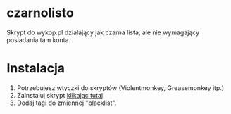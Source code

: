 # czarnolisto
Skrypt do wykop.pl działający jak czarna lista, ale nie wymagający posiadania tam konta.

# Instalacja

1. Potrzebujesz wtyczki do skryptów (Violentmonkey, Greasemonkey itp.)
2. Zainstaluj skrypt [klikając tutaj](https://github.com/jkalata/czarnolisto/raw/master/czarnolisto.user.js)
3. Dodaj tagi do zmiennej "blacklist".
